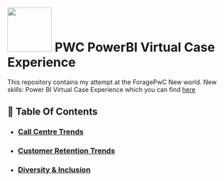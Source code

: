 # <img src = "https://user-images.githubusercontent.com/94797745/147702961-017f9833-b3df-4946-a348-98a8b383ee9c.jpg" width = "100" height= "100"> PWC PowerBI Virtual Case Experience
This repository contains my attempt at the ForagePwC New world. New skills: Power BI Virtual Case Experience which you can find [here](https://www.theforage.com/virtual-internships/a87GpgE6tiku7q3gu?ref=BZQQCdM8NoSBPX3aj/ "here title")

## 📕 Table Of Contents
* ### [Call Centre Trends](https://github.com/WuraAderele/PWC-PowerBI-Virtual-Case-Experience/tree/main/Call%20Centre%20Trends/ "Call Centre Trends title")
* ### [Customer Retention Trends](https://github.com/WuraAderele/PWC-PowerBI-Virtual-Case-Experience/tree/main/Customer%20Retention%20Trends/ "Customer Retention Trends title")
* ### [Diversity & Inclusion](https://github.com/WuraAderele/PWC-PowerBI-Virtual-Case-Experience/tree/main/Diversity%20%26%20Inclusion/ "Diversity & Inclusion title")

